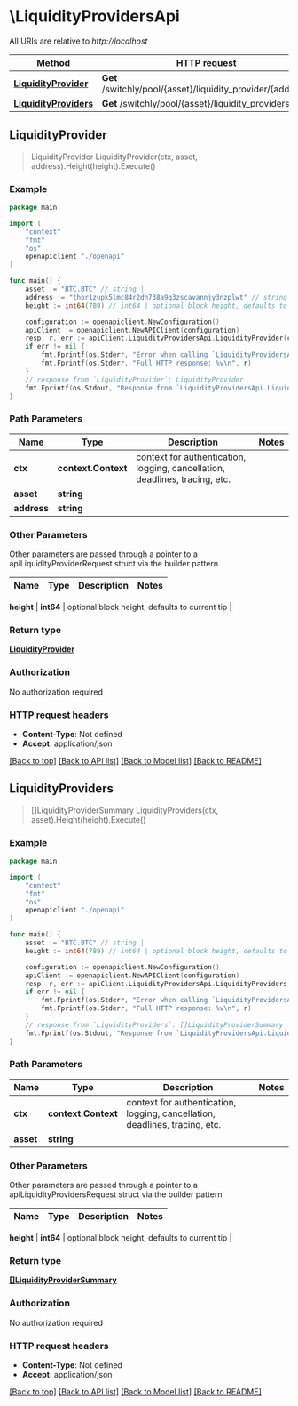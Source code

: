 # \LiquidityProvidersApi

All URIs are relative to *http://localhost*

Method | HTTP request | Description
------------- | ------------- | -------------
[**LiquidityProvider**](LiquidityProvidersApi.md#LiquidityProvider) | **Get** /switchly/pool/{asset}/liquidity_provider/{address} | 
[**LiquidityProviders**](LiquidityProvidersApi.md#LiquidityProviders) | **Get** /switchly/pool/{asset}/liquidity_providers | 



## LiquidityProvider

> LiquidityProvider LiquidityProvider(ctx, asset, address).Height(height).Execute()





### Example

```go
package main

import (
    "context"
    "fmt"
    "os"
    openapiclient "./openapi"
)

func main() {
    asset := "BTC.BTC" // string | 
    address := "thor1zupk5lmc84r2dh738a9g3zscavannjy3nzplwt" // string | 
    height := int64(789) // int64 | optional block height, defaults to current tip (optional)

    configuration := openapiclient.NewConfiguration()
    apiClient := openapiclient.NewAPIClient(configuration)
    resp, r, err := apiClient.LiquidityProvidersApi.LiquidityProvider(context.Background(), asset, address).Height(height).Execute()
    if err != nil {
        fmt.Fprintf(os.Stderr, "Error when calling `LiquidityProvidersApi.LiquidityProvider``: %v\n", err)
        fmt.Fprintf(os.Stderr, "Full HTTP response: %v\n", r)
    }
    // response from `LiquidityProvider`: LiquidityProvider
    fmt.Fprintf(os.Stdout, "Response from `LiquidityProvidersApi.LiquidityProvider`: %v\n", resp)
}
```

### Path Parameters


Name | Type | Description  | Notes
------------- | ------------- | ------------- | -------------
**ctx** | **context.Context** | context for authentication, logging, cancellation, deadlines, tracing, etc.
**asset** | **string** |  | 
**address** | **string** |  | 

### Other Parameters

Other parameters are passed through a pointer to a apiLiquidityProviderRequest struct via the builder pattern


Name | Type | Description  | Notes
------------- | ------------- | ------------- | -------------


 **height** | **int64** | optional block height, defaults to current tip | 

### Return type

[**LiquidityProvider**](LiquidityProvider.md)

### Authorization

No authorization required

### HTTP request headers

- **Content-Type**: Not defined
- **Accept**: application/json

[[Back to top]](#) [[Back to API list]](../README.md#documentation-for-api-endpoints)
[[Back to Model list]](../README.md#documentation-for-models)
[[Back to README]](../README.md)


## LiquidityProviders

> []LiquidityProviderSummary LiquidityProviders(ctx, asset).Height(height).Execute()





### Example

```go
package main

import (
    "context"
    "fmt"
    "os"
    openapiclient "./openapi"
)

func main() {
    asset := "BTC.BTC" // string | 
    height := int64(789) // int64 | optional block height, defaults to current tip (optional)

    configuration := openapiclient.NewConfiguration()
    apiClient := openapiclient.NewAPIClient(configuration)
    resp, r, err := apiClient.LiquidityProvidersApi.LiquidityProviders(context.Background(), asset).Height(height).Execute()
    if err != nil {
        fmt.Fprintf(os.Stderr, "Error when calling `LiquidityProvidersApi.LiquidityProviders``: %v\n", err)
        fmt.Fprintf(os.Stderr, "Full HTTP response: %v\n", r)
    }
    // response from `LiquidityProviders`: []LiquidityProviderSummary
    fmt.Fprintf(os.Stdout, "Response from `LiquidityProvidersApi.LiquidityProviders`: %v\n", resp)
}
```

### Path Parameters


Name | Type | Description  | Notes
------------- | ------------- | ------------- | -------------
**ctx** | **context.Context** | context for authentication, logging, cancellation, deadlines, tracing, etc.
**asset** | **string** |  | 

### Other Parameters

Other parameters are passed through a pointer to a apiLiquidityProvidersRequest struct via the builder pattern


Name | Type | Description  | Notes
------------- | ------------- | ------------- | -------------

 **height** | **int64** | optional block height, defaults to current tip | 

### Return type

[**[]LiquidityProviderSummary**](LiquidityProviderSummary.md)

### Authorization

No authorization required

### HTTP request headers

- **Content-Type**: Not defined
- **Accept**: application/json

[[Back to top]](#) [[Back to API list]](../README.md#documentation-for-api-endpoints)
[[Back to Model list]](../README.md#documentation-for-models)
[[Back to README]](../README.md)

